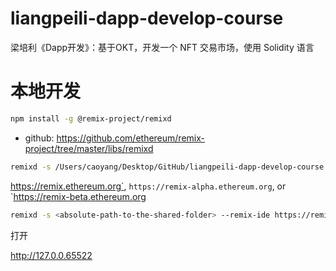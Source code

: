 # liangpeili-dapp-develop-course

梁培利《Dapp开发》：基于OKT，开发一个 NFT 交易市场，使用 Solidity 语言

# 本地开发

```bash
npm install -g @remix-project/remixd
```
- github: https://github.com/ethereum/remix-project/tree/master/libs/remixd



```bash
remixd -s /Users/caoyang/Desktop/GitHub/liangpeili-dapp-develop-course remix-ide https://remix.ethereum.org/
```





https://remix.ethereum.org`, `https://remix-alpha.ethereum.org`, or `https://remix-beta.ethereum.org






```bash
remixd -s <absolute-path-to-the-shared-folder> --remix-ide https://remix.ethereum.org
```

打开

http://127.0.0.65522

